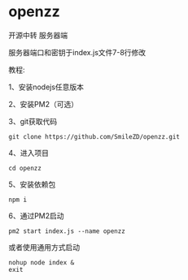 # openzz
开源中转 服务器端

服务器端口和密钥于index.js文件7-8行修改

教程:

1、安装nodejs任意版本

2、安装PM2（可选）

3、git获取代码
```shell
git clone https://github.com/SmileZD/openzz.git
```
4、进入项目
```shell
cd openzz 
```
5、安装依赖包
```shell
npm i 
```
6、通过PM2启动
```shell
pm2 start index.js --name openzz
```
或者使用通用方式启动
```shell
nohup node index & 
exit
```
